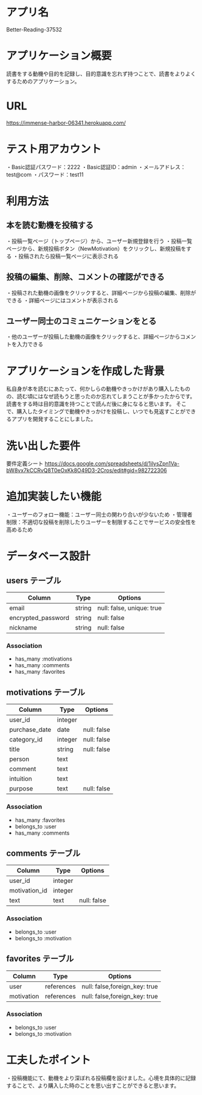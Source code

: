 # アプリ名
Better-Reading-37532

# アプリケーション概要
読書をする動機や目的を記録し、目的意識を忘れず持つことで、読書をよりよくするためのアプリケーション。

# URL
https://immense-harbor-06341.herokuapp.com/

# テスト用アカウント
・Basic認証パスワード：2222
・Basic認証ID：admin
・メールアドレス：test@com
・パスワード：test11
# 利用方法

## 本を読む動機を投稿する
・投稿一覧ページ（トップページ）から、ユーザー新規登録を行う
・投稿一覧ページから、新規投稿ボタン（NewMotivation）をクリックし、新規投稿をする
・投稿されたら投稿一覧ページに表示される

## 投稿の編集、削除、コメントの確認ができる
・投稿された動機の画像をクリックすると、詳細ページから投稿の編集、削除ができる
・詳細ページにはコメントが表示される

## ユーザー同士のコミュニケーションをとる
・他のユーザーが投稿した動機の画像をクリックすると、詳細ページからコメントを入力できる

# アプリケーションを作成した背景
私自身が本を読むにあたって、何かしらの動機やきっかけがあり購入したものの、読む頃にはなぜ読もうと思ったのか忘れてしまうことが多かったからです。
読書をする時は目的意識を持つことで読んだ後に身になると思います。
そこで、購入したタイミングで動機やきっかけを投稿し、いつでも見返すことができるアプリを開発することにしました。

# 洗い出した要件
要件定義シート
https://docs.google.com/spreadsheets/d/1ilysZpn1Va-bW8vx7kCCRvQ8T0eOxKk8O49D3-2Cros/edit#gid=982722306

# 追加実装したい機能
・ユーザーのフォロー機能：ユーザー同士の関わり合いが少ないため
・管理者制限：不適切な投稿を削除したりユーザーを制限することでサービスの安全性を高めるため

# データベース設計

## users テーブル

|Column            |Type   |Options    |
|------------------|-------|-----------|
|email             |string|null: false, unique: true| 
|encrypted_password|string|null: false|
|nickname          |string|null: false|

### Association

 - has_many :motivations
 - has_many :comments
 - has_many :favorites

## motivations テーブル

| Column   | Type      | Options     |
| ---------| --------- | ----------- |
| user_id        |integer| 
| purchase_date  | date |null: false|
| category_id    | integer | null: false |
| title          | string |  null: false |
| person         | text | 
| comment        | text | 
| intuition      | text | 
| purpose        | text | null: false |

### Association

 - has_many :favorites
 - belongs_to :user
 - has_many :comments


 ## comments テーブル

| Column   | Type      | Options     |
| ---------| --------- | ----------- |
| user_id | integer | 
| motivation_id | integer| 
| text | text | null: false|

### Association

 - belongs_to :user
 - belongs_to :motivation

  ## favorites テーブル

| Column   | Type      | Options     |
| ---------| --------- | ----------- |
| user | references | null: false,foreign_key: true|
| motivation | references| null: false,foreign_key: true|

### Association

- belongs_to :user
- belongs_to :motivation

# 工夫したポイント
  ・投稿機能にて、動機をより深ぼれる投稿欄を設けました。心境を具体的に記録することで、より購入した時のことを思い出すことができると思います。




